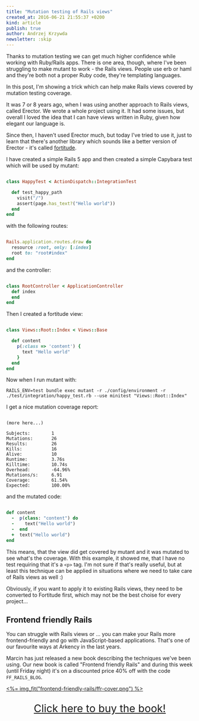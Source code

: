 ```yaml
---
title: "Mutation testing of Rails views"
created_at: 2016-06-21 21:55:37 +0200
kind: article
publish: true
author: Andrzej Krzywda
newsletter: :skip
---
```


Thanks to mutation testing we can get much higher confidence while working with Ruby/Rails apps. There is one area, though, where I've been struggling to make mutant to work - the Rails views. People use erb or haml and they're both not a proper Ruby code, they're templating languages.

In this post, I'm showing a trick which can help make Rails views covered by mutation testing coverage.

<!-- more -->

It was 7 or 8 years ago, when I was using another approach to Rails views, called Erector. We wrote a whole project using it. It had some issues, but overall I loved the idea that I can have views written in Ruby, given how elegant our language is.

Since then, I haven't used Erector much, but today I've tried to use it, just to learn that there's another library which sounds like a better version of Erector - it's called [fortitude](https://github.com/ageweke/fortitude).

I have created a simple Rails 5 app and then created a simple Capybara test which will be used by mutant:

```ruby

class HappyTest < ActionDispatch::IntegrationTest

  def test_happy_path
    visit("/")
    assert(page.has_text?("Hello world"))
  end
end
```

with the following routes:

```ruby

Rails.application.routes.draw do
  resource :root, only: [:index]
  root to: "root#index"
end
```

and the controller:

```ruby

class RootController < ApplicationController
  def index
  end
end
```

Then I created a fortitude view:

```ruby

class Views::Root::Index < Views::Base

  def content
    p(:class => 'content') {
      text "Hello world"
    }
  end
end
```

Now when I run mutant with:

```
RAILS_ENV=test bundle exec mutant -r ./config/environment -r ./test/integration/happy_test.rb --use minitest "Views::Root::Index"
```

I get a nice mutation coverage report:

```

(more here...)

Subjects:        1
Mutations:       26
Results:         26
Kills:           16
Alive:           10
Runtime:         3.76s
Killtime:        10.74s
Overhead:        -64.96%
Mutations/s:     6.91
Coverage:        61.54%
Expected:        100.00%
```

and the mutated code:

```ruby

def content
  -  p(class: "content") do
  -    text("Hello world")
  -  end
  +  text("Hello world")
end

```

This means, that the view did get covered by mutant and it was mutated to see what's the coverage.
With this example, it showed me, that I have no test requiring that it's a `<p>` tag. I'm not sure if that's really useful, but at least this technique can be applied in situations where we need to take care of Rails views as well :)

Obviously, if you want to apply it to existing Rails views, they need to be converted to Fortitude first, which may not be the best choise for every project...

## Frontend friendly Rails

You can struggle with Rails views or ... you can make your Rails more frontend-friendly and go with JavaScript-based applications. That's one of our favourite ways at Arkency in the last years.

Marcin has just released a new book describing the techniques we've been using. Our new book is called "Frontend friendly Rails" and during this week (until Friday night) it's on a discounted price 40% off with the code `FF_RAILS_BLOG`.

<a href="https://arkency.dpdcart.com/cart/add?product_id=133328&method_id=142386">
  <%= img_fit("frontend-friendly-rails/ffr-cover.png") %>
</a>

<a href="https://arkency.dpdcart.com/cart/add?product_id=133328&method_id=142386" style="display: block; margin: 1em 0; text-align: center; font-size: 2em;">Click here to buy the book!</a>
